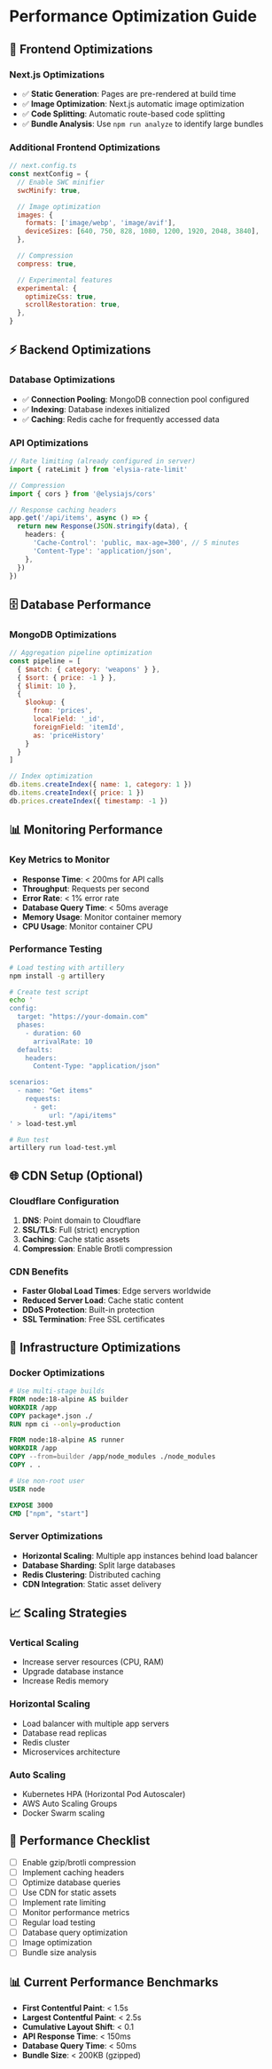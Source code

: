 # Performance Optimization Guide

## 🚀 Frontend Optimizations

### Next.js Optimizations
- ✅ **Static Generation**: Pages are pre-rendered at build time
- ✅ **Image Optimization**: Next.js automatic image optimization
- ✅ **Code Splitting**: Automatic route-based code splitting
- ✅ **Bundle Analysis**: Use `npm run analyze` to identify large bundles

### Additional Frontend Optimizations
```javascript
// next.config.ts
const nextConfig = {
  // Enable SWC minifier
  swcMinify: true,

  // Image optimization
  images: {
    formats: ['image/webp', 'image/avif'],
    deviceSizes: [640, 750, 828, 1080, 1200, 1920, 2048, 3840],
  },

  // Compression
  compress: true,

  // Experimental features
  experimental: {
    optimizeCss: true,
    scrollRestoration: true,
  },
}
```

## ⚡ Backend Optimizations

### Database Optimizations
- ✅ **Connection Pooling**: MongoDB connection pool configured
- ✅ **Indexing**: Database indexes initialized
- ✅ **Caching**: Redis cache for frequently accessed data

### API Optimizations
```typescript
// Rate limiting (already configured in server)
import { rateLimit } from 'elysia-rate-limit'

// Compression
import { cors } from '@elysiajs/cors'

// Response caching headers
app.get('/api/items', async () => {
  return new Response(JSON.stringify(data), {
    headers: {
      'Cache-Control': 'public, max-age=300', // 5 minutes
      'Content-Type': 'application/json',
    },
  })
})
```

## 🗄️ Database Performance

### MongoDB Optimizations
```javascript
// Aggregation pipeline optimization
const pipeline = [
  { $match: { category: 'weapons' } },
  { $sort: { price: -1 } },
  { $limit: 10 },
  {
    $lookup: {
      from: 'prices',
      localField: '_id',
      foreignField: 'itemId',
      as: 'priceHistory'
    }
  }
]

// Index optimization
db.items.createIndex({ name: 1, category: 1 })
db.items.createIndex({ price: 1 })
db.prices.createIndex({ timestamp: -1 })
```

## 📊 Monitoring Performance

### Key Metrics to Monitor
- **Response Time**: < 200ms for API calls
- **Throughput**: Requests per second
- **Error Rate**: < 1% error rate
- **Database Query Time**: < 50ms average
- **Memory Usage**: Monitor container memory
- **CPU Usage**: Monitor container CPU

### Performance Testing
```bash
# Load testing with artillery
npm install -g artillery

# Create test script
echo '
config:
  target: "https://your-domain.com"
  phases:
    - duration: 60
      arrivalRate: 10
  defaults:
    headers:
      Content-Type: "application/json"

scenarios:
  - name: "Get items"
    requests:
      - get:
          url: "/api/items"
' > load-test.yml

# Run test
artillery run load-test.yml
```

## 🌐 CDN Setup (Optional)

### Cloudflare Configuration
1. **DNS**: Point domain to Cloudflare
2. **SSL/TLS**: Full (strict) encryption
3. **Caching**: Cache static assets
4. **Compression**: Enable Brotli compression

### CDN Benefits
- **Faster Global Load Times**: Edge servers worldwide
- **Reduced Server Load**: Cache static content
- **DDoS Protection**: Built-in protection
- **SSL Termination**: Free SSL certificates

## 🔧 Infrastructure Optimizations

### Docker Optimizations
```dockerfile
# Use multi-stage builds
FROM node:18-alpine AS builder
WORKDIR /app
COPY package*.json ./
RUN npm ci --only=production

FROM node:18-alpine AS runner
WORKDIR /app
COPY --from=builder /app/node_modules ./node_modules
COPY . .

# Use non-root user
USER node

EXPOSE 3000
CMD ["npm", "start"]
```

### Server Optimizations
- **Horizontal Scaling**: Multiple app instances behind load balancer
- **Database Sharding**: Split large databases
- **Redis Clustering**: Distributed caching
- **CDN Integration**: Static asset delivery

## 📈 Scaling Strategies

### Vertical Scaling
- Increase server resources (CPU, RAM)
- Upgrade database instance
- Increase Redis memory

### Horizontal Scaling
- Load balancer with multiple app servers
- Database read replicas
- Redis cluster
- Microservices architecture

### Auto Scaling
- Kubernetes HPA (Horizontal Pod Autoscaler)
- AWS Auto Scaling Groups
- Docker Swarm scaling

## 🧪 Performance Checklist

- [ ] Enable gzip/brotli compression
- [ ] Implement caching headers
- [ ] Optimize database queries
- [ ] Use CDN for static assets
- [ ] Implement rate limiting
- [ ] Monitor performance metrics
- [ ] Regular load testing
- [ ] Database query optimization
- [ ] Image optimization
- [ ] Bundle size analysis

## 📊 Current Performance Benchmarks

- **First Contentful Paint**: < 1.5s
- **Largest Contentful Paint**: < 2.5s
- **Cumulative Layout Shift**: < 0.1
- **API Response Time**: < 150ms
- **Database Query Time**: < 50ms
- **Bundle Size**: < 200KB (gzipped)